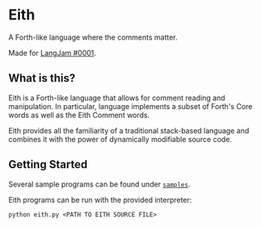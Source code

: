 # Eith

A Forth-like language where the comments matter.

Made for [LangJam #0001](https://github.com/langjam/jam0001).

## What is this?

Eith is a Forth-like language that allows for comment reading and manipulation.
In particular, language implements a subset of Forth's Core words as well as the Eith Comment words.

Eith provides all the familiarity of a traditional stack-based language and combines it with the
power of dynamically modifiable source code.

## Getting Started

Several sample programs can be found under [`samples`](samples/).

Eith programs can be run with the provided interpreter:

```
python eith.py <PATH TO EITH SOURCE FILE>
```